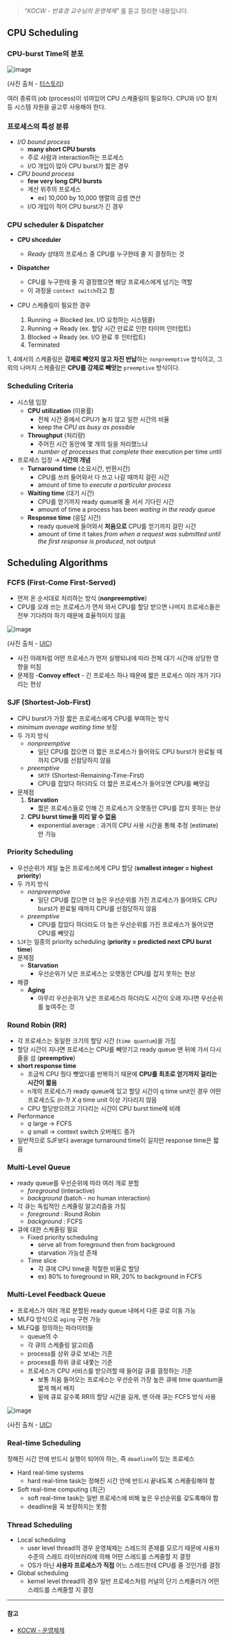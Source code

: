 > *"KOCW - 반효경 교수님의 운영체제"* 를 듣고 정리한 내용입니다.

## CPU Scheduling
### CPU-burst Time의 분포
![image](https://user-images.githubusercontent.com/46131688/113381138-268deb80-93b9-11eb-8779-bb3c712d4d5e.png)

(사진 출처 - [티스토리](https://yoon1fe.tistory.com/34))

여러 종류의 job (process)이 섞여있어 CPU 스케줄링이 필요하다. CPU와 I/O 장치 등 시스템 자원을 골고루 사용해야 한다.

### 프로세스의 특성 분류
- *I/O bound process*
    - **many short CPU bursts**
    - 주로 사람과 interaction하는 프로세스
    - I/O 개입이 많아 CPU burst가 짧은 경우
- *CPU bound process*
    - **few very long CPU bursts**
    - 계산 위주의 프로세스
        - ex) 10,000 by 10,000 행렬의 곱셈 연산
    - I/O 개입이 적어 CPU burst가 긴 경우

### CPU scheduler & Dispatcher
- **CPU shceduler**
    - *Ready* 상태의 프로세스 중 CPU를 누구한테 줄 지 결정하는 것
- **Dispatcher**
    - CPU를 누구한테 줄 지 결정했으면 해당 프로세스에게 넘기는 역할
    - 이 과정을 `context switch`라고 함

- CPU 스케줄링이 필요한 경우
    1. Running → Blocked (ex. I/O 요청하는 시스템콜)
    2. Running → Ready (ex. 할당 시간 만료로 인한 타이머 인터럽트)
    3. Blocked → Ready (ex. I/O 완료 후 인터럽트)
    4. Terminated

1, 4에서의 스케줄링은 **강제로 빼앗지 않고 자진 반납**하는 `nonpreemptive` 방식이고, 그 외의 나머지 스케줄링은 **CPU를 강제로 빼앗는** `preemptive` 방식이다.

### Scheduling Criteria
- 시스템 입장
    - **CPU utilization** (이용률)
        - 전체 시간 중에서 CPU가 놀지 않고 일한 시간의 비율
        - keep the *CPU as busy as possible*
    - **Throughput** (처리량)
        - 주어진 시간 동안에 몇 개의 일을 처리했느냐
        - *number of processes* that *complete* their execution per time until
- 프로세스 입장 → **시간의 개념**
    - **Turnaround time** (소요시간, 반환시간)
        - CPU를 쓰러 들어와서 다 쓰고 나갈 때까지 걸린 시간
        - amount of time to *execute a particular process*
    - **Waiting time** (대기 시간)
        - CPU를 얻기까지 ready queue에 줄 서서 기다린 시간
        - amount of time a process has been *waiting in the ready queue*
    - **Response time** (응답 시간)
        - ready queue에 들어와서 **처음으로** CPU를 얻기까지 걸린 시간
        - amount of time it takes *from when a request was submitted until the first response is produced*, not output

## Scheduling Algorithms
### FCFS (First-Come First-Served)
- 먼저 온 순서대로 처리하는 방식 (**nonpreemptive**)
- CPU를 오래 쓰는 프로세스가 먼저 와서 CPU를 할당 받으면 나머지 프로세스들은 전부 기다려야 하기 때문에 효율적이지 않음

![image](https://user-images.githubusercontent.com/46131688/113419531-9a081b00-9402-11eb-9f33-aed8de791125.png)

(사진 출처 - [UIC](https://www.cs.uic.edu/~jbell/CourseNotes/OperatingSystems/5_CPU_Scheduling.html))

- 사진 아래처럼 어떤 프로세스가 먼저 실행되냐에 따라 전체 대기 시간에 상당한 영향을 미침
- 문제점
    -**Convoy effect**
        - 긴 프로세스 하나 때문에 짧은 프로세스 여러 개가 기다리는 현상

### SJF (Shortest-Job-First)
- CPU burst가 가장 짧은 프로세스에게 CPU를 부여하는 방식
- *minimum average waiting time* 보장
- 두 가지 방식
    - *nonpreemptive*
        - 일단 CPU를 잡으면 더 짧은 프로세스가 들어와도 CPU burst가 완료될 때까지 CPU를 선점당하지 않음
    - *preemptive*
        - `SRTF` (Shortest-Remaining-Time-First)
        - CPU를 잡았다 하더라도 더 짧은 프로세스가 들어오면 CPU를 빼앗김
- 문제점
    1. **Starvation**
        - 짧은 프로세스들로 인해 긴 프로세스가 오랫동안 CPU를 잡지 못하는 현상
    2. **CPU burst time을 미리 알 수 없음**
        - exponential average : 과거의 CPU 사용 시간을 통해 추정 (estimate)만 가능

### Priority Scheduling
- 우선순위가 제일 높은 프로세스에게 CPU 할당 (**smallest integer = highest priority**)
- 두 가지 방식
    - *nonpreemptive*
        - 일단 CPU를 잡으면 더 높은 우선순위를 가진 프로세스가 들어와도 CPU burst가 완료될 때까지 CPU를 선점당하지 않음
    - *preemptive*
        - CPU를 잡았다 하더라도 더 높은 우선순위를 가진 프로세스가 들어오면 CPU를 빼앗김
- `SJF`는 일종의 priority scheduling (**priority = predicted next CPU burst time**)
- 문제점
    - **Starvation**
        - 우선순위가 낮은 프로세스는 오랫동안 CPU를 잡지 못하는 현상
- 해결
    - **Aging**
        - 아무리 우선순위가 낮은 프로세스라 하더라도 시간이 오래 지나면 우선순위를 높여주는 것

### Round Robin (RR)
- 각 프로세스는 동일한 크기의 할당 시간 (`time quantum`)을 가짐
- 할당 시간이 지나면 프로세스는 CPU를 빼앗기고 ready queue 맨 뒤에 가서 다시 줄을 섬 (**preemptive**)
- **short response time**
    - 조금씩 CPU 줬다 뺏었다를 반복하기 때문에 **CPU를 최초로 얻기까지 걸리는 시간이 짧음**
    - n개의 프로세스가 ready queue에 있고 할당 시간이 q time unit인 경우 어떤 프로세스도 *(n-1) X q* time unit 이상 기다리지 않음
    - CPU 할당받으려고 기다리는 시간이 CPU burst time에 비례
- Performance
    - *q* large → FCFS
    - *q* small → context switch 오버헤드 증가
- 일반적으로 SJF보다 average turnaround time이 길지만 response time은 짧음

### Multi-Level Queue
- ready queue를 우선순위에 따라 여러 개로 분할
    - *foreground* (interactive)
    - *background* (batch - no human interaction)
- 각 큐는 독립적인 스케줄링 알고리즘을 가짐
    - *foreground* : Round Robin
    - *background* : FCFS
- 큐에 대한 스케줄링 필요
    - Fixed priority scheduling
        - serve all from foreground then from background
        - starvation 가능성 존재
    - Time slice
        - 각 큐에 CPU time을 적절한 비율로 할당
        - ex) 80% to foreground in RR, 20% to background in FCFS

### Multi-Level Feedback Queue
- 프로세스가 여러 개로 분할된 ready queue 내에서 다른 큐로 이동 가능
- MLFQ 방식으로 `aging` 구현 가능
- MLFQ를 정의하는 파라미터들
    - queue의 수
    - 각 큐의 스케줄링 알고리즘
    - process를 상위 큐로 보내는 기준
    - process를 하위 큐로 내쫓는 기준
    - 프로세스가 CPU 서비스를 받으려할 때 들어갈 큐를 결정하는 기준
        - 보통 처음 들어오는 프로세스는 우선순위 가장 높은 큐에 time quantum을 짧게 해서 배치
        - 밑에 큐로 갈수록 RR의 할당 시간을 길게, 맨 아래 큐는 FCFS 방식 사용

![image](https://user-images.githubusercontent.com/46131688/113425422-cb85e400-940c-11eb-9c14-354516e16c9b.png)

(사진 출처 - [UIC](https://www.cs.uic.edu/~jbell/CourseNotes/OperatingSystems/5_CPU_Scheduling.html))

### Real-time Scheduling
정해진 시간 안에 반드시 실행이 되어야 하는, 즉 `deadline`이 있는 프로세스

- Hard real-time systems
    - hard real-time task는 정해진 시간 안에 반드시 끝내도록 스케줄링해야 함
- Soft real-time computing (최근)
    - soft real-time task는 일반 프로세스에 비해 높은 우선순위를 갖도록해야 함
    - deadline을 꼭 보장하지는 못함

### Thread Scheduling
- Local scheduling
    - user level thread의 경우 운영체제는 스레드의 존재를 모르기 때문에 사용자 수준의 스레드 라이브러리에 의해 어떤 스레드를 스케줄할 지 결정
    - OS가 아닌 **사용자 프로세스가 직접** 어느 스레드한테 CPU를 줄 것인가를 결정
- Global scheduling
    - kernel level thread의 경우 일반 프로세스처럼 커널의 단기 스케줄러가 어떤 스레드를 스케줄할 지 결정

---

#### 참고
- [KOCW - 운영체제](http://www.kocw.net/home/search/kemView.do?kemId=1046323)
